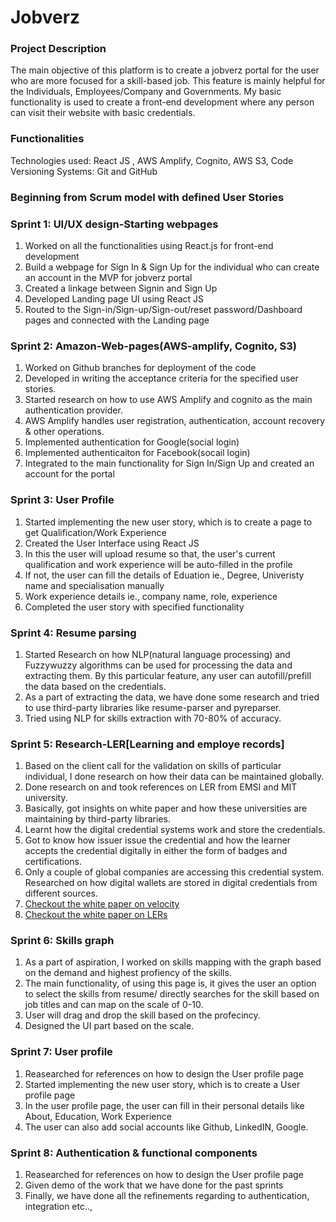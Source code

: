 # Jobverz

### Project Description
The main objective of this platform is to create a jobverz portal for the user who are more focused for a skill-based job. This feature is mainly helpful for the Individuals, Employees/Company and Governments. My basic functionality is used to create a front-end development where any person can visit their website with basic credentials.

### Functionalities
Technologies used: React JS , AWS Amplify, Cognito, AWS S3, 
Code Versioning Systems: Git and GitHub

### Beginning from Scrum model with defined User Stories
### Sprint 1: UI/UX design-Starting webpages
1. Worked on all the functionalities using React.js for front-end development
2. Build a webpage for Sign In & Sign Up for the individual who can create an account in the MVP for jobverz portal
3. Created a linkage between Signin and Sign Up
4. Developed Landing page UI using React JS
6. Routed to the Sign-in/Sign-up/Sign-out/reset password/Dashboard pages and connected with the Landing page

### Sprint 2: Amazon-Web-pages(AWS-amplify, Cognito, S3)
1. Worked on Github branches for deployment of the code
2. Developed in writing the acceptance criteria for the specified user stories.
3. Started research on how to use AWS Amplify and cognito as the main authentication provider.
4. AWS Amplify handles user registration, authentication, account recovery & other operations.
5. Implemented authentication for Google(social login)
6. Implemented authenticaiton for Facebook(socail login)
7. Integrated to the main functionality for Sign In/Sign Up and created an account for the portal

### Sprint 3: User Profile
1. Started implementing the new user story, which is to create a page to get Qualification/Work Experience
2. Created the User Interface using React JS
3. In this the user will upload resume so that, the user's current qualification and work experience will be auto-filled in the profile
4. If not, the user can fill the details of Eduation ie., Degree, Univeristy name and specialisation manually
5. Work experience details ie., company name, role, experience
6. Completed the user story with specified functionality

### Sprint 4: Resume parsing
1. Started Research on how NLP(natural language processing) and Fuzzywuzzy algorithms can be used for processing the data and extracting them. By this particular feature, any user can autofill/prefill the data based on the credentials.
2. As a part of extracting the data, we have done some research and tried to use third-party libraries like resume-parser and pyreparser.
3. Tried using NLP for skills extraction with 70-80% of accuracy.

### Sprint 5: Research-LER[Learning and employe records]
1. Based on the client call for the validation on skills of particular individual, I done research on how their data can be maintained globally.
2. Done research on and took references on LER from EMSI and MIT university.
3. Basically, got insights on white paper and how these universities are maintaining by third-party libraries.
4. Learnt how the digital credential systems work and store the credentials.
5. Got to know how issuer issue the credential and how the learner accepts the credential digitally in either the form of badges and certifications.
6. Only a couple of global companies are accessing this credential system. Researched on how digital wallets are stored in digital credentials from different sources.
7. [Checkout the white paper on velocity](https://dev.d1lnakdl8cijq4.amplifyapp.com/)
8. [Checkout the white paper on LERs](https://www.commerce.gov/sites/default/files/2020-09/LERwhitepaper09222020.pdf)

### Sprint 6: Skills graph
1. As a part of aspiration, I worked on skills mapping with the graph based on the demand and highest profiency of the skills.
2. The main functionality, of using this page is, it gives the user an option to select the skills from  resume/ directly searches for the skill based on job titles and can map on the scale of 0-10.
3. User will drag and drop the skill based on the profecincy.
4. Designed the UI part based on the scale.

### Sprint 7: User profile
1. Reasearched for references on how to design the User profile page
2. Started implementing the new user story, which is to create a User profile page
3. In the user profile page, the user can fill in their personal details like About, Education, Work Experience
4. The user can also add social accounts like Github, LinkedIN, Google.

### Sprint 8: Authentication & functional components
1. Reasearched for references on how to design the User profile page
2. Given demo of the work that we have done for the past sprints
3. Finally, we have done all the refinements regarding to authentication, integration etc..,


